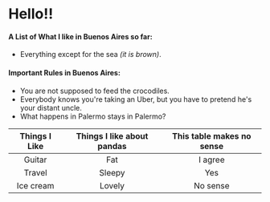 # Hello!!

#### A List of What I like in Buenos Aires so far:
* Everything except for the sea _(it is brown)_.

#### Important Rules in Buenos Aires:
* You are not supposed to feed the crocodiles.
* Everybody knows you're taking an Uber, but you have to pretend he's your distant uncle.
* What happens in Palermo stays in Palermo?

| Things I Like | Things I like about pandas | This table makes no sense  |
| :-----------: |:--------------------------:| :-------------------------:|
| Guitar        | Fat                        | I agree                    |
| Travel        | Sleepy                     | Yes                        |
| Ice cream     | Lovely                     | No sense                   |